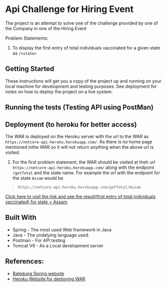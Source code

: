 # Api Challenge for Hiring Event

The project is an attempt to solve one of the challenge provided by one of the Company in one of the Hiring Event

Problem Statements:

1. To display the first entry of total individuals vaccinated for a given state as `/<state>`

## Getting Started

These instructions will get you a copy of the project up and running on your local machine for development and testing purposes. See deployment for notes on how to deploy the project on a live system.

## Running the tests (Testing API using PostMan)

<!-- Giving the link to the heroku deployment and mentioning the response ot the link -->

## Deployment (to heroku for better access) 

<!-- Deploying the war onto Heroku and testing with the link
 -->
 The WAR is deployed on the Heroku server with the url to the WAR as `https://netcore-api-heroku.herokuapp.com/`. As there is no home page mentioned inthe WAR so it will not return anything when the above url is visited.
 
 1. For the first problem statement, the WAR should be visited at theh url `https://netcore-api-heroku.herokuapp.com/` along with the endpoint `/getTotal`  and the state name. For example the url with the endpoint for the state `Assam` would be
 > `https://netcore-api-heroku.herokuapp.com/getTotal/Assam`
 
 [Click here to visit the link and see the result(first entry of total individuals vaccinated) for state = Assam](https://netcore-api-heroku.herokuapp.com/getTotal/Assam).

## Built With

- Spring - The most used Web framework in Java
- Java - The undelying language used.
- Postman - For API testing
- Tomcat V9 - As a Local development server

## References:

- [Baledung Spring website](https://www.baeldung.com/)
- [Heroku Website for deploying WAR](https://devcenter.heroku.com/articles/war-deployment)
